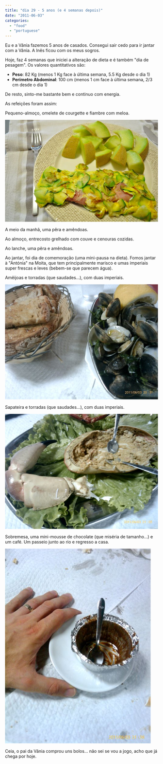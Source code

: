 ```yaml
---
title: "dia 29 - 5 anos (e 4 semanas depois)"
date: "2011-06-03"
categories: 
  - "food"
  - "portuguese"
---
```


Eu e a Vânia fazemos 5 anos de casados. Consegui sair cedo para ir jantar com a Vânia. A Inês ficou com os meus sogros.

  

Hoje, faz 4 semanas que iniciei a alteração de dieta e é também "dia de pesagem". Os valores quantitativos são:

- **Peso**: 82 Kg (menos 1 Kg face à última semana, 5.5 Kg desde o dia 1)
- **Perímetro Abdominal**: 100 cm (menos 1 cm face à última semana, 2/3 cm desde o dia 1)

De resto, sinto-me bastante bem e continuo com energia.

  

As refeições foram assim:

  

Pequeno-almoço, omelete de courgette e fiambre com meloa.

  

[![](images/Querida+Di+-+920.jpg)](http://1.bp.blogspot.com/-RpqqZmJ1ngI/TelTxrSj8OI/AAAAAAAAEI0/IgnFt-4Y-kQ/s1600/Querida+Di+-+920.jpg)

  
A meio da manhã, uma pêra e amêndoas.  
  
Ao almoço, entrecosto grelhado com couve e cenouras cozidas.  
  
Ao lanche, uma pêra e amêndoas.  
  
Ao jantar, foi dia de comemoração (uma mini-pausa na dieta). Fomos jantar à "Antónia" na Moita, que tem principalmente marisco e umas imperiais super frescas e leves (bebem-se que parecem água).  
  
Amêijoas e torradas (que saudades...), com duas imperiais.  
  

[![](images/Querida+Di+-+921.jpg)](http://4.bp.blogspot.com/-mXBNKtR3pn8/TelTxzdFXBI/AAAAAAAAEI4/f3gKPrM5M2Q/s1600/Querida+Di+-+921.jpg)

  
Sapateira e torradas (que saudades...), com duas imperiais.  
  

[![](images/Querida+Di+-+922.jpg)](http://2.bp.blogspot.com/-dEc8qSArxM8/TelTyQ2O9OI/AAAAAAAAEI8/W5_zsgoEO0g/s1600/Querida+Di+-+922.jpg)

  
Sobremesa, uma mini-mousse de chocolate (que miséria de tamanho...) e um café. Um passeio junto ao rio e regresso a casa.  
  

[![](images/Querida+Di+-+923.jpg)](http://1.bp.blogspot.com/-dZXH71z1QPA/TelTyzVASCI/AAAAAAAAEJA/v-8Cupg3wZI/s1600/Querida+Di+-+923.jpg)

  

Ceia, o pai da Vânia comprou uns bolos... não sei se vou a jogo, acho que já chega por hoje.
